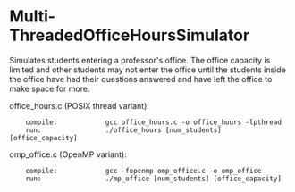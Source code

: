 # Multi-ThreadedOfficeHoursSimulator
Simulates students entering a professor's office. The office capacity is limited and other students may not enter the office until the students inside the office have had their questions answered and have left the office to make space for more.

office_hours.c (POSIX thread variant):
	
		compile:			gcc office_hours.c -o office_hours -lpthread
		run: 				./office_hours [num_students] [office_capacity]
  
omp_office.c	(OpenMP variant):		
	
		compile:			gcc -fopenmp omp_office.c -o omp_office
		run:				./mp_office [num_students] [office_capacity]
